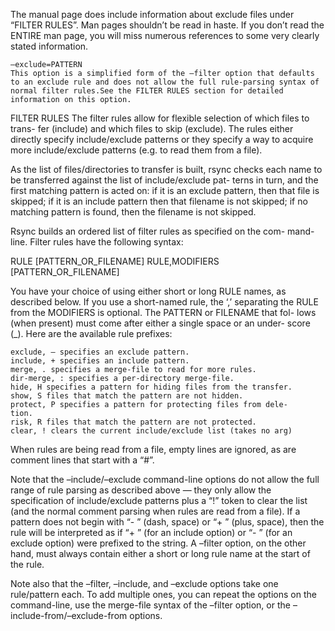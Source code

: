 The manual page does include information about exclude files under “FILTER RULES”. Man pages shouldn’t be read in haste. If you don’t read the ENTIRE man page, you will miss numerous references to some very clearly stated information.

```
–exclude=PATTERN
This option is a simplified form of the –filter option that defaults to an exclude rule and does not allow the full rule-parsing syntax of normal filter rules.See the FILTER RULES section for detailed information on this option.
```

FILTER RULES
The filter rules allow for flexible selection of which files to trans-
fer (include) and which files to skip (exclude). The rules either
directly specify include/exclude patterns or they specify a way to
acquire more include/exclude patterns (e.g. to read them from a file).

As the list of files/directories to transfer is built, rsync checks
each name to be transferred against the list of include/exclude pat-
terns in turn, and the first matching pattern is acted on: if it is an
exclude pattern, then that file is skipped; if it is an include pattern
then that filename is not skipped; if no matching pattern is found,
then the filename is not skipped.

Rsync builds an ordered list of filter rules as specified on the com-
mand-line. Filter rules have the following syntax:

RULE [PATTERN_OR_FILENAME]
RULE,MODIFIERS [PATTERN_OR_FILENAME]

You have your choice of using either short or long RULE names, as
described below. If you use a short-named rule, the ‘,’ separating the
RULE from the MODIFIERS is optional. The PATTERN or FILENAME that fol-
lows (when present) must come after either a single space or an under-
score (_). Here are the available rule prefixes:

```
exclude, – specifies an exclude pattern.  
include, + specifies an include pattern.  
merge, . specifies a merge-file to read for more rules.  
dir-merge, : specifies a per-directory merge-file.  
hide, H specifies a pattern for hiding files from the transfer.  
show, S files that match the pattern are not hidden.  
protect, P specifies a pattern for protecting files from dele-  
tion.  
risk, R files that match the pattern are not protected.  
clear, ! clears the current include/exclude list (takes no arg)  
```

When rules are being read from a file, empty lines are ignored, as are
comment lines that start with a “#”.

Note that the –include/–exclude command-line options do not allow the
full range of rule parsing as described above — they only allow the
specification of include/exclude patterns plus a “!” token to clear the
list (and the normal comment parsing when rules are read from a file).
If a pattern does not begin with “- ” (dash, space) or “+ ” (plus,
space), then the rule will be interpreted as if “+ ” (for an include
option) or “- ” (for an exclude option) were prefixed to the string. A
–filter option, on the other hand, must always contain either a short
or long rule name at the start of the rule.

Note also that the –filter, –include, and –exclude options take one
rule/pattern each. To add multiple ones, you can repeat the options on
the command-line, use the merge-file syntax of the –filter option, or
the –include-from/–exclude-from options.
